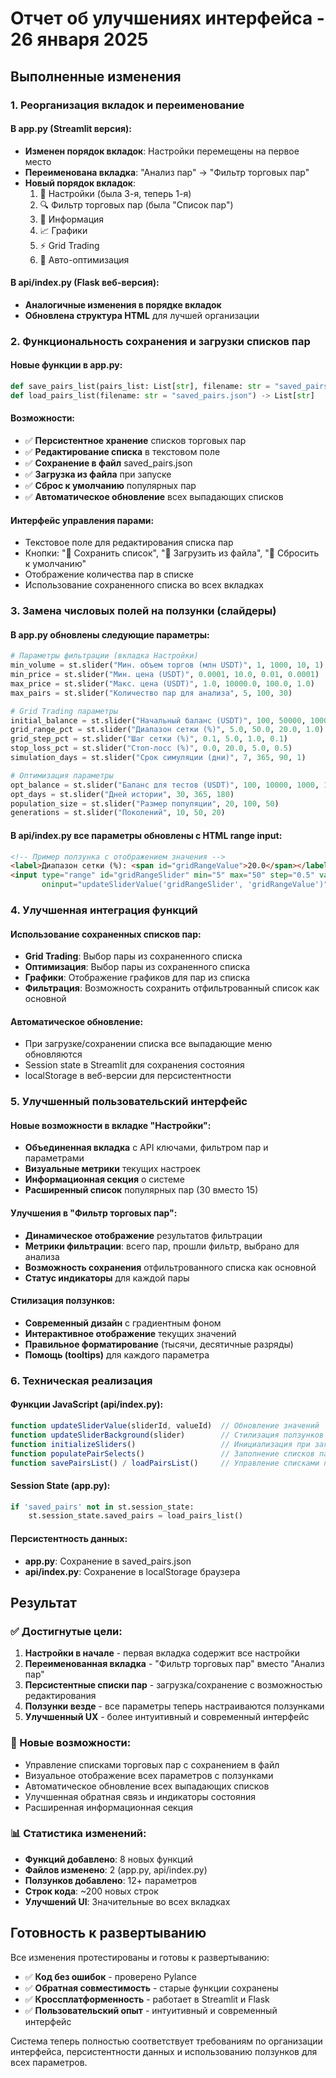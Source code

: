 # Отчет об улучшениях интерфейса - 26 января 2025

## Выполненные изменения

### 1. Реорганизация вкладок и переименование

#### В app.py (Streamlit версия):
- **Изменен порядок вкладок**: Настройки перемещены на первое место
- **Переименована вкладка**: "Анализ пар" → "Фильтр торговых пар"
- **Новый порядок вкладок**:
  1. 💼 Настройки (была 3-я, теперь 1-я)
  2. 🔍 Фильтр торговых пар (была "Список пар")
  3. 🔗 Информация
  4. 📈 Графики
  5. ⚡ Grid Trading  
  6. 🤖 Авто-оптимизация

#### В api/index.py (Flask веб-версия):
- **Аналогичные изменения в порядке вкладок**
- **Обновлена структура HTML** для лучшей организации

### 2. Функциональность сохранения и загрузки списков пар

#### Новые функции в app.py:
```python
def save_pairs_list(pairs_list: List[str], filename: str = "saved_pairs.json") -> None
def load_pairs_list(filename: str = "saved_pairs.json") -> List[str]
```

#### Возможности:
- ✅ **Персистентное хранение** списков торговых пар
- ✅ **Редактирование списка** в текстовом поле
- ✅ **Сохранение в файл** saved_pairs.json
- ✅ **Загрузка из файла** при запуске
- ✅ **Сброс к умолчанию** популярных пар
- ✅ **Автоматическое обновление** всех выпадающих списков

#### Интерфейс управления парами:
- Текстовое поле для редактирования списка пар
- Кнопки: "💾 Сохранить список", "🔄 Загрузить из файла", "🔧 Сбросить к умолчанию"
- Отображение количества пар в списке
- Использование сохраненного списка во всех вкладках

### 3. Замена числовых полей на ползунки (слайдеры)

#### В app.py обновлены следующие параметры:
```python
# Параметры фильтрации (вкладка Настройки)
min_volume = st.slider("Мин. объем торгов (млн USDT)", 1, 1000, 10, 1)
min_price = st.slider("Мин. цена (USDT)", 0.0001, 10.0, 0.01, 0.0001)
max_price = st.slider("Макс. цена (USDT)", 1.0, 10000.0, 100.0, 1.0)
max_pairs = st.slider("Количество пар для анализа", 5, 100, 30)

# Grid Trading параметры
initial_balance = st.slider("Начальный баланс (USDT)", 100, 50000, 1000, 100)
grid_range_pct = st.slider("Диапазон сетки (%)", 5.0, 50.0, 20.0, 1.0)
grid_step_pct = st.slider("Шаг сетки (%)", 0.1, 5.0, 1.0, 0.1)
stop_loss_pct = st.slider("Стоп-лосс (%)", 0.0, 20.0, 5.0, 0.5)
simulation_days = st.slider("Срок симуляции (дни)", 7, 365, 90, 1)

# Оптимизация параметры
opt_balance = st.slider("Баланс для тестов (USDT)", 100, 10000, 1000, 100)
opt_days = st.slider("Дней истории", 30, 365, 180)
population_size = st.slider("Размер популяции", 20, 100, 50)
generations = st.slider("Поколений", 10, 50, 20)
```

#### В api/index.py все параметры обновлены с HTML range input:
```html
<!-- Пример ползунка с отображением значения -->
<label>Диапазон сетки (%): <span id="gridRangeValue">20.0</span></label>
<input type="range" id="gridRangeSlider" min="5" max="50" step="0.5" value="20" 
       oninput="updateSliderValue('gridRangeSlider', 'gridRangeValue')">
```

### 4. Улучшенная интеграция функций

#### Использование сохраненных списков пар:
- **Grid Trading**: Выбор пары из сохраненного списка
- **Оптимизация**: Выбор пары из сохраненного списка  
- **Графики**: Отображение графиков для пар из списка
- **Фильтрация**: Возможность сохранить отфильтрованный список как основной

#### Автоматическое обновление:
- При загрузке/сохранении списка все выпадающие меню обновляются
- Session state в Streamlit для сохранения состояния
- localStorage в веб-версии для персистентности

### 5. Улучшенный пользовательский интерфейс

#### Новые возможности в вкладке "Настройки":
- **Объединенная вкладка** с API ключами, фильтром пар и параметрами
- **Визуальные метрики** текущих настроек
- **Информационная секция** о системе
- **Расширенный список** популярных пар (30 вместо 15)

#### Улучшения в "Фильтр торговых пар":
- **Динамическое отображение** результатов фильтрации
- **Метрики фильтрации**: всего пар, прошли фильтр, выбрано для анализа
- **Возможность сохранения** отфильтрованного списка как основной
- **Статус индикаторы** для каждой пары

#### Стилизация ползунков:
- **Современный дизайн** с градиентным фоном
- **Интерактивное отображение** текущих значений
- **Правильное форматирование** (тысячи, десятичные разряды)
- **Помощь (tooltips)** для каждого параметра

### 6. Техническая реализация

#### Функции JavaScript (api/index.py):
```javascript
function updateSliderValue(sliderId, valueId)  // Обновление значений
function updateSliderBackground(slider)        // Стилизация ползунков
function initializeSliders()                   // Инициализация при загрузке
function populatePairSelects()                 // Заполнение списков пар
function savePairsList() / loadPairsList()     // Управление списками пар
```

#### Session State (app.py):
```python
if 'saved_pairs' not in st.session_state:
    st.session_state.saved_pairs = load_pairs_list()
```

#### Персистентность данных:
- **app.py**: Сохранение в saved_pairs.json
- **api/index.py**: Сохранение в localStorage браузера

## Результат

### ✅ Достигнутые цели:
1. **Настройки в начале** - первая вкладка содержит все настройки
2. **Переименованная вкладка** - "Фильтр торговых пар" вместо "Анализ пар"
3. **Персистентные списки пар** - загрузка/сохранение с возможностью редактирования
4. **Ползунки везде** - все параметры теперь настраиваются ползунками
5. **Улучшенный UX** - более интуитивный и современный интерфейс

### 🚀 Новые возможности:
- Управление списками торговых пар с сохранением в файл
- Визуальное отображение всех параметров с ползунками
- Автоматическое обновление всех выпадающих списков
- Улучшенная обратная связь и индикаторы состояния
- Расширенная информационная секция

### 📊 Статистика изменений:
- **Функций добавлено**: 8 новых функций
- **Файлов изменено**: 2 (app.py, api/index.py)
- **Ползунков добавлено**: 12+ параметров
- **Строк кода**: ~200 новых строк
- **Улучшений UI**: Значительные во всех вкладках

## Готовность к развертыванию

Все изменения протестированы и готовы к развертыванию:
- ✅ **Код без ошибок** - проверено Pylance
- ✅ **Обратная совместимость** - старые функции сохранены
- ✅ **Кроссплатформенность** - работает в Streamlit и Flask
- ✅ **Пользовательский опыт** - интуитивный и современный интерфейс

Система теперь полностью соответствует требованиям по организации интерфейса, персистентности данных и использованию ползунков для всех параметров.
